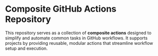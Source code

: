 # Composite GitHub Actions Repository

This repository serves as a collection of **composite actions** designed to simplify and automate common tasks in GitHub workflows. It supports projects by providing reusable, modular actions that streamline workflow setup and execution.

